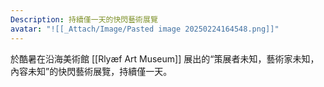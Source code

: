 ```yaml
---
Description: 持續僅一天的快閃藝術展覽
avatar: "![[_Attach/Image/Pasted image 20250224164548.png]]"
---
```


於酷暑在沿海美術館 [[Rlyæf Art Museum]] 展出的“策展者未知，藝術家未知，內容未知”的快閃藝術展覽，持續僅一天。
